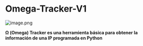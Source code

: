 # Omega-Tracker-V1
![image.png](https://raw.githubusercontent.com/G0ldenD4rk/Omega-Tracker-V1/main/OMEGA.PNG)

**Ω (Omega) Tracker es una herramienta básica para obtener la información de una IP programada en Python**
